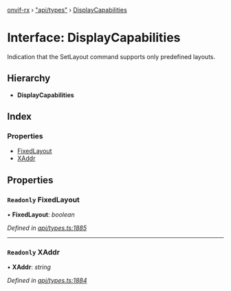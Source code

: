 [onvif-rx](../README.md) › ["api/types"](../modules/_api_types_.md) › [DisplayCapabilities](_api_types_.displaycapabilities.md)

# Interface: DisplayCapabilities

Indication that the SetLayout command supports only predefined layouts.

## Hierarchy

* **DisplayCapabilities**

## Index

### Properties

* [FixedLayout](_api_types_.displaycapabilities.md#readonly-fixedlayout)
* [XAddr](_api_types_.displaycapabilities.md#readonly-xaddr)

## Properties

### `Readonly` FixedLayout

• **FixedLayout**: *boolean*

*Defined in [api/types.ts:1885](https://github.com/patrickmichalina/onvif-rx/blob/3e9b152/src/api/types.ts#L1885)*

___

### `Readonly` XAddr

• **XAddr**: *string*

*Defined in [api/types.ts:1884](https://github.com/patrickmichalina/onvif-rx/blob/3e9b152/src/api/types.ts#L1884)*
